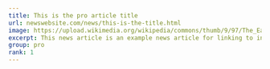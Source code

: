 ```yaml
---
title: This is the pro article title
url: newswebsite.com/news/this-is-the-title.html
image: https://upload.wikimedia.org/wikipedia/commons/thumb/9/97/The_Earth_seen_from_Apollo_17.jpg/1024px-The_Earth_seen_from_Apollo_17.jpg
excerpt: This news article is an example news article for linking to interesting news from this website
group: pro
rank: 1
---
```

